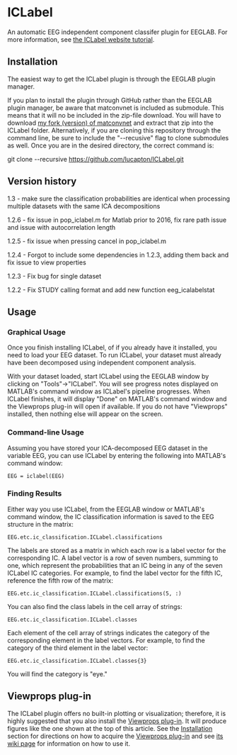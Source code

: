 # ICLabel
An automatic EEG independent component classifer plugin for EEGLAB.
For more information, see [the ICLabel website tutorial](https://labeling.ucsd.edu/tutorial/about).

## Installation
The easiest way to get the ICLabel plugin is through the EEGLAB plugin manager. 

If you plan to install the plugin through GitHub rather than the EEGLAB plugin manager, be aware that matconvnet is included as submodule. This means that it will no be included in the zip-file download. You will have to download [my fork (version) of matconvnet](https://github.com/lucapton/matconvnet) and extract that zip into the ICLabel folder. Alternatively, if you are cloning this repository through the command line, be sure to include the "--recusive" flag to clone submodules as well. Once you are in the desired directory, the correct command is:

git clone --recursive https://github.com/lucapton/ICLabel.git

## Version history
1.3 - make sure the classification probabilities are identical when processing multiple datasets with the same ICA decompositions

1.2.6 - fix issue in pop_iclabel.m for Matlab prior to 2016, fix rare path issue and issue with autocorrelation length

1.2.5 - fix issue when pressing cancel in pop_iclabel.m

1.2.4 - Forgot to include some dependencies in 1.2.3, adding them back and fix issue to view properties

1.2.3 - Fix bug for single dataset

1.2.2 - Fix STUDY calling format and add new function eeg_icalabelstat


## Usage
### Graphical Usage
Once you finish installing ICLabel, of if you already have it installed, you need to load your EEG dataset. To run ICLabel, your dataset must already have been decomposed using independent component analysis.

With your dataset loaded, start ICLabel using the EEGLAB window by clicking on "Tools"->"ICLabel". You will see progress notes displayed on MATLAB's command window as ICLabel's pipeline progresses. When ICLabel finishes, it will display "Done" on MATLAB's command window and the Viewprops plug-in will open if available. If you do not have "Viewprops" installed, then nothing else will appear on the screen.

### Command-line Usage
Assuming you have stored your ICA-decomposed EEG dataset in the variable EEG, you can use ICLabel by entering the following into MATLAB's command window:
```
EEG = iclabel(EEG)
```
### Finding Results
Either way you use ICLabel, from the EEGLAB window or MATLAB's command window, the IC classification information is saved to the EEG structure in the matrix:
```
EEG.etc.ic_classification.ICLabel.classifications
```
The labels are stored as a matrix in which each row is a label vector for the corresponding IC. A label vector is a row of seven numbers, summing to one, which represent the probabilities that an IC being in any of the seven ICLabel IC categories. For example, to find the label vector for the fifth IC, reference the fifth row of the matrix:
```
EEG.etc.ic_classification.ICLabel.classifications(5, :)
```
You can also find the class labels in the cell array of strings:
```
EEG.etc.ic_classification.ICLabel.classes
```
Each element of the cell array of strings indicates the category of the corresponding element in the label vectors. For example, to find the category of the third element in the label vector:
```
EEG.etc.ic_classification.ICLabel.classes{3}
```
You will find the category is "eye."
## Viewprops plug-in
The ICLabel plugin offers no built-in plotting or visualization; therefore, it is highly suggested that you also install the [Viewprops plug-in](https://sccn.ucsd.edu/wiki/Viewprops). It will produce figures like the one shown at the top of this article. See the [Installation](https://sccn.ucsd.edu/wiki/ICLabel#Installation) section for directions on how to acquire the [Viewprops plug-in](https://sccn.ucsd.edu/wiki/Viewprops) and see [its wiki page](https://sccn.ucsd.edu/wiki/Viewprops) for information on how to use it.
